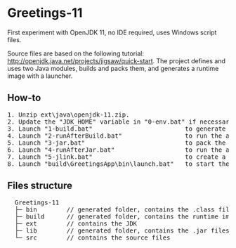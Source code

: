 # Greetings-11
First experiment with OpenJDK 11, no IDE required, uses Windows script files.

Source files are based on the following tutorial: http://openjdk.java.net/projects/jigsaw/quick-start. The project defines and uses two Java modules, builds and packs them, and generates a runtime image with a launcher.

## How-to

<pre>
1. Unzip ext\java\openjdk-11.zip.
2. Update the "JDK_HOME" variable in "0-env.bat" if necessary.
3. Launch "1-build.bat"                         to generate .class files.
4. Launch "2-runAfterBuild.bat"                 to run the application from the .class files.
5. Launch "3-jar.bat"                           to pack the .class files in .jar files.
6. Launch "4-runAfterJar.bat"                   to run the application from the jar files.
7. Launch "5-jlink.bat"                         to create a runtime image of the application and its launcher.
8. Launch "build\GreetingsApp\bin\launch.bat"   to start the application from the runtime image.
</pre>

## Files structure
<pre>
  Greetings-11  
  ├─ bin        // generated folder, contains the .class files  
  ├─ build      // generated folder, contains the runtime image  
  ├─ ext        // contains the JDK  
  ├─ lib        // generated folder, contains the .jar files  
  └─ src        // contains the source files  
</pre>
